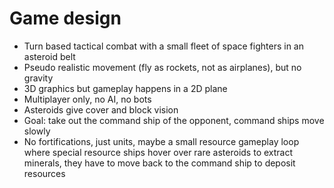 # Game design
- Turn based tactical combat with a small fleet of space fighters in an asteroid belt
- Pseudo realistic movement (fly as rockets, not as airplanes), but no gravity
- 3D graphics but gameplay happens in a 2D plane
- Multiplayer only, no AI, no bots
- Asteroids give cover and block vision
- Goal: take out the command ship of the opponent, command ships move slowly
- No fortifications, just units, maybe a small resource gameplay loop where special resource ships hover over rare asteroids to extract minerals, they have to move back to the command ship to deposit resources